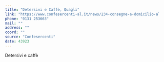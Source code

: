 ```yaml
---
title: "Detersivi e Caffè, Quagli"
link: "https://www.confesercenti-al.it/news/234-consegne-a-domicilio-alessandria-lista-aggiornata-al-26-marzo.html"
phone: "0131 253663"
mail: ""
address: ""
coord: ""
source: "Confesercenti"
date: 43923
---
```


Detersivi e caffè
